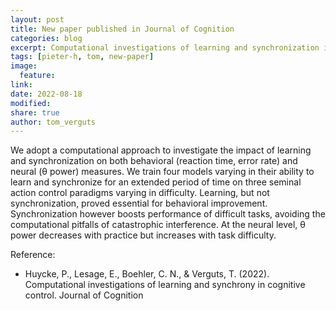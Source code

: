 ```yaml
---
layout: post
title: New paper published in Journal of Cognition
categories: blog
excerpt: Computational investigations of learning and synchronization in cognitive control
tags: [pieter-h, tom, new-paper]
image:
  feature:
link:
date: 2022-08-18
modified:
share: true
author: tom_verguts
---
```


We adopt a computational approach to investigate the impact of learning and synchronization on both behavioral (reaction time, error rate) and
neural (θ power) measures. We train four models varying in their ability to learn and synchronize for an extended period of time on three seminal
action control paradigms varying in difficulty. Learning, but not synchronization, proved essential for behavioral improvement. Synchronization
however boosts performance of difficult tasks, avoiding the computational pitfalls of catastrophic interference. At the neural level, θ power
decreases with practice but increases with task difficulty.

Reference:
- Huycke, P., Lesage, E., Boehler, C. N., & Verguts, T. (2022). Computational investigations of learning and synchrony in cognitive control.
Journal of Cognition
